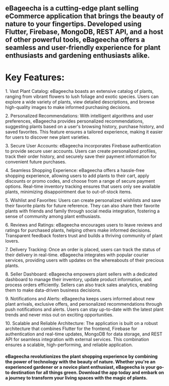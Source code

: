 <style>div{margin-top:10px;margin-bottom:10px;}</style>
<h2>eBageecha is a cutting-edge plant selling eCommerce application that brings the beauty of nature to your fingertips. Developed using Flutter, Firebase, MongoDB, REST API, and a host of other powerful tools, eBageecha offers a seamless and user-friendly experience for plant enthusiasts and gardening enthusiasts alike.</h2>

<h1>Key Features:</h1>

<div>1. Vast Plant Catalog: eBageecha boasts an extensive catalog of plants, ranging from vibrant flowers to lush foliage and exotic species. Users can explore a wide variety of plants, view detailed descriptions, and browse high-quality images to make informed purchasing decisions.</div>

<div>2. Personalized Recommendations: With intelligent algorithms and user preferences, eBageecha provides personalized recommendations, suggesting plants based on a user's browsing history, purchase history, and saved favorites. This feature ensures a tailored experience, making it easier for users to discover new plant varieties.</div>

<div>3. Secure User Accounts: eBageecha incorporates Firebase authentication to provide secure user accounts. Users can create personalized profiles, track their order history, and securely save their payment information for convenient future purchases.</div>

<div>4. Seamless Shopping Experience: eBageecha offers a hassle-free shopping experience, allowing users to add plants to their cart, apply discounts or promo codes, and choose from a range of secure payment options. Real-time inventory tracking ensures that users only see available plants, minimizing disappointment due to out-of-stock items.</div>

<div>5. Wishlist and Favorites: Users can create personalized wishlists and save their favorite plants for future reference. They can also share their favorite plants with friends and family through social media integration, fostering a sense of community among plant enthusiasts.</div>

<div>6. Reviews and Ratings: eBageecha encourages users to leave reviews and ratings for purchased plants, helping others make informed decisions. Transparent feedback fosters trust and builds a thriving community of plant lovers.</div>

<div>7. Delivery Tracking: Once an order is placed, users can track the status of their delivery in real-time. eBageecha integrates with popular courier services, providing users with updates on the whereabouts of their precious plants.</div>

<div>8. Seller Dashboard: eBageecha empowers plant sellers with a dedicated dashboard to manage their inventory, update product information, and process orders efficiently. Sellers can also track sales analytics, enabling them to make data-driven business decisions.</div>

<div>9. Notifications and Alerts: eBageecha keeps users informed about new plant arrivals, exclusive offers, and personalized recommendations through push notifications and alerts. Users can stay up-to-date with the latest plant trends and never miss out on exciting opportunities.</div>

<div>10. Scalable and Reliable Architecture: The application is built on a robust architecture that combines Flutter for the frontend, Firebase for authentication and real-time updates, MongoDB for data storage, and REST API for seamless integration with external services. This combination ensures a scalable, high-performing, and reliable application.</div>

<h4>eBageecha revolutionizes the plant shopping experience by combining the power of technology with the beauty of nature. Whether you're an experienced gardener or a novice plant enthusiast, eBageecha is your go-to destination for all things green. Download the app today and embark on a journey to transform your living spaces with the magic of plants.</h4>





